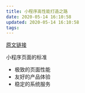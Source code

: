 ```yaml
---
title: 小程序高性能打造之路
date: 2020-05-14 16:10:58
updated: 2020-05-14 16:10:58
tags:
---
```

[原文链接](https://juejin.im/post/5e7d4487e51d4546d83af560)

小程序页面的标准

- 极致的页面性能
- 友好的产品体验
- 稳定的系统服务
